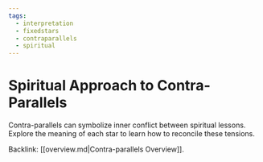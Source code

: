 ```yaml
---
tags:
  - interpretation
  - fixedstars
  - contraparallels
  - spiritual
---
```

# Spiritual Approach to Contra-Parallels

Contra-parallels can symbolize inner conflict between spiritual lessons. Explore the meaning of each star to learn how to reconcile these tensions.

Backlink: [[overview.md|Contra-parallels Overview]].
